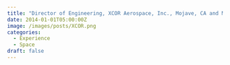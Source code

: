 ```yaml
---
title: "Director of Engineering, XCOR Aerospace, Inc., Mojave, CA and Midland, TX"
date: 2014-01-01T05:00:00Z
image: /images/posts/XCOR.png
categories: 
  - Experience
  - Space
draft: false
---
```

